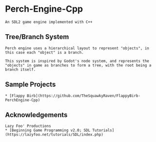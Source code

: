 # Perch-Engine-Cpp
```
An SDL2 game engine implemented with C++
```

## Tree/Branch System
```
Perch engine uses a hierarchical layout to represent "objects", in this case each "object" is a branch.

This system is inspired by Godot's node system, and represents the "objects" in game as branches to form a tree, with the root being a branch itself.
```
## Sample Projects
```
* [Flappy Birb](https://github.com/TheSquawkyRaven/FlappyBirb-PerchEngine-Cpp)
```

## Acknowledgements
```
Lazy Foo' Productions
* [Beginning Game Programming v2.0; SDL Tutorials](https://lazyfoo.net/tutorials/SDL/index.php)
```
